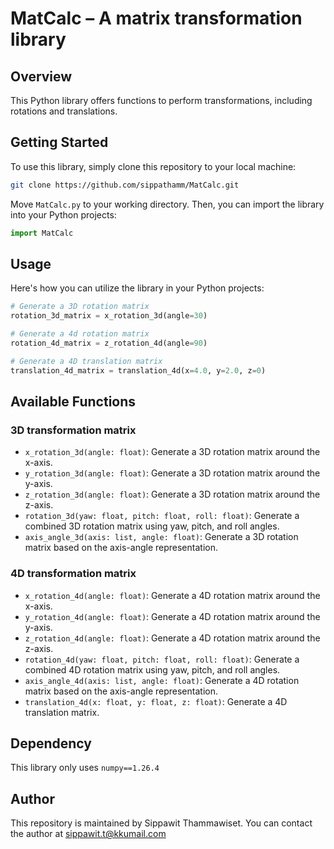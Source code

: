 # MatCalc &ndash; A matrix transformation library

## Overview

This Python library offers functions to perform transformations, 
including rotations and translations.

## Getting Started

To use this library, simply clone this repository to your local machine:

```bash
git clone https://github.com/sippathamm/MatCalc.git
```

Move `MatCalc.py` to your working directory. Then, you can import the library into your Python projects:

```python
import MatCalc
```

## Usage

Here's how you can utilize the library in your Python projects:

```python
# Generate a 3D rotation matrix
rotation_3d_matrix = x_rotation_3d(angle=30)

# Generate a 4d rotation matrix
rotation_4d_matrix = z_rotation_4d(angle=90)

# Generate a 4D translation matrix
translation_4d_matrix = translation_4d(x=4.0, y=2.0, z=0)
```

## Available Functions

### 3D transformation matrix

- `x_rotation_3d(angle: float)`: Generate a 3D rotation matrix around the x-axis.
- `y_rotation_3d(angle: float)`: Generate a 3D rotation matrix around the y-axis.
- `z_rotation_3d(angle: float)`: Generate a 3D rotation matrix around the z-axis.
- `rotation_3d(yaw: float, pitch: float, roll: float)`: Generate a combined 3D rotation matrix using yaw, pitch, and roll angles.
- `axis_angle_3d(axis: list, angle: float)`: Generate a 3D rotation matrix based on the axis-angle representation.

### 4D transformation matrix

- `x_rotation_4d(angle: float)`: Generate a 4D rotation matrix around the x-axis.
- `y_rotation_4d(angle: float)`: Generate a 4D rotation matrix around the y-axis.
- `z_rotation_4d(angle: float)`: Generate a 4D rotation matrix around the z-axis.
- `rotation_4d(yaw: float, pitch: float, roll: float)`: Generate a combined 4D rotation matrix using yaw, pitch, and roll angles.
- `axis_angle_4d(axis: list, angle: float)`: Generate a 4D rotation matrix based on the axis-angle representation.
- `translation_4d(x: float, y: float, z: float)`: Generate a 4D translation matrix.

## Dependency

This library only uses `numpy==1.26.4`

## Author

This repository is maintained by Sippawit Thammawiset. You can contact the author at sippawit.t@kkumail.com
